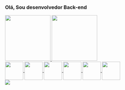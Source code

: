 ### Olá, Sou desenvolvedor Back-end

<div>
  <a href="https://github.com/Nhoid">
  <img height="150em" src="https://github-readme-stats.vercel.app/api?username=Nhoid&show_icons=true&theme=gruvbox&include_all_commits=true&count_private=true"/>
  <img height="150em" src="https://github-readme-stats.vercel.app/api/top-langs/?username=Nhoid&layout=compact&langs_count=6&theme=gruvbox"/>
</div>
    
<div style = "display: inline_block">
  <img align="center" style="align: center; witdh: 80px; height: 60px;" src="https://cdn.jsdelivr.net/gh/devicons/devicon/icons/java/java-original-wordmark.svg" />
  <img align="center" style="align: center; witdh: 80px; height: 60px;" src="https://cdn.jsdelivr.net/gh/devicons/devicon/icons/c/c-original.svg" />
  <img align="center" style="align: center; witdh: 80px; height: 60px;" src="https://cdn.jsdelivr.net/gh/devicons/devicon/icons/javascript/javascript-original.svg" />    
  <img align="center" style="align: center; witdh: 80px; height: 60px;" src="https://cdn.jsdelivr.net/gh/devicons/devicon/icons/css3/css3-original.svg" />
  <img align="center" style="align: center; witdh: 80px; height: 60px;" src="https://cdn.jsdelivr.net/gh/devicons/devicon/icons/docker/docker-original.svg" />
  <img align="center" style="align: center; witdh: 80px; height: 60px;" src="https://cdn.jsdelivr.net/gh/devicons/devicon/icons/mysql/mysql-plain-wordmark.svg" />
          
     
</div>          
          

<div> 
  <a href="https://www.linkedin.com/in/geraldo-filho-74744a231/" target="_blank"><img src="https://img.shields.io/badge/-LinkedIn-%230077B5?style=for-the-badge&logo=linkedin&logoColor=white" target="_blank"></a> 
</div>

